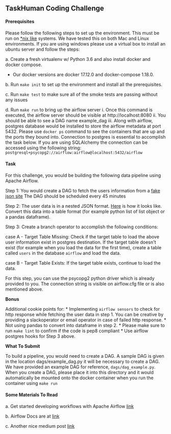 ## TaskHuman Coding Challenge

#### Prerequisites
Please follow the following steps to set up the environment. This must be run on [*nix like](https://en.wikipedia.org/wiki/Unix-like) systems. We have tested this on both Mac and Linux environments. If you are using windows please use a virtual box to install an ubuntu server and follow the steps:

a. Create a fresh virtualenv w/ Python 3.6 and also install docker and docker compose.
-   Our docker versions are docker 17.12.0 and docker-compose 1.18.0.

b. Run `make init` to set up the environment and install all the prerequisites.

c. Run `make test` to make sure all of the smoke tests are passing without any issues

d. Run `make run` to bring up the airflow server
	i. Once this command is executed, the airflow server should be visible at http://localhost:8080
	ii. You should be able to see a DAG name example_dag
	iii. Along with airflow, postgres database would be installed to store the airflow metadata at port 5432. Please use `docker ps` command to see the containers that are up and the ports they bound into. Connection to postgres is essential to accomplish the task below. If you are using SQLAlchemy the connection can be accessed using the following string: `postgresql+psycopg2://airflow:airflow@localhost:5432/airflow`


#### Task
For this challenge, you would be building the following data pipeline using Apache Airflow.

Step 1: You would create a DAG to fetch the users information from a [fake json site](https://jsonplaceholder.typicode.com/) 
         The DAG should be scheduled every 45 minutes

Step 2: The user data is in a nested JSON format. [Here](https://jsonplaceholder.typicode.com/users) is how it looks like.  Convert this data into a table format (for example python list of list object or a pandas dataframe).

Step 3: Create a branch operator to accomplish the following conditions:

case A - Target Table Missing: Check if the target table to load the above user information exist in postgres destination. If the target table doesn't exist (for example when you load the data for the first time), create a table called `users` in the database `airflow` and load the data. 

case B - Target Table Exists: If the target table exists, continue to load the data.
 
 For this step, you can use the psycopg2 python driver which is already provided to you. The connection string is visible on airflow.cfg file or is also mentioned above.
 
**Bonus**

 Additional cookie points for:
	*  Implementing `airflow sensors` to check for http response while fetching the user data in step 1. You can be creative by providing a slackoperator or email operator in case of failed http response.
	* Not using pandas to convert into dataframe in step 2.
	* Please make sure to run `make lint` to confirm if the code is pep8 compliant
	* Use airflow postgres hooks for Step 3 above.

**What To Submit**

  
To build a pipeline, you would need to create a DAG. A sample DAG is given in the location dags/example_dag.py it will be necessary to create a DAG. We have provided an example DAG for reference,  `dags/dag_example.py`. 
When you create a DAG, please place it into this directory and it would automatically be mounted onto the docker container when you run the container using `make run`

#### Some Materials To Read

a. Get started developing workflows with Apache Airflow [link](http://michal.karzynski.pl/blog/2017/03/19/developing-workflows-with-apache-airflow/)

b. Airflow Docs are at [link](https://airflow.apache.org/)

c. Another nice medium post [link](https://medium.com/airbnb-engineering/airflow-a-workflow-management-platform-46318b977fd8)

